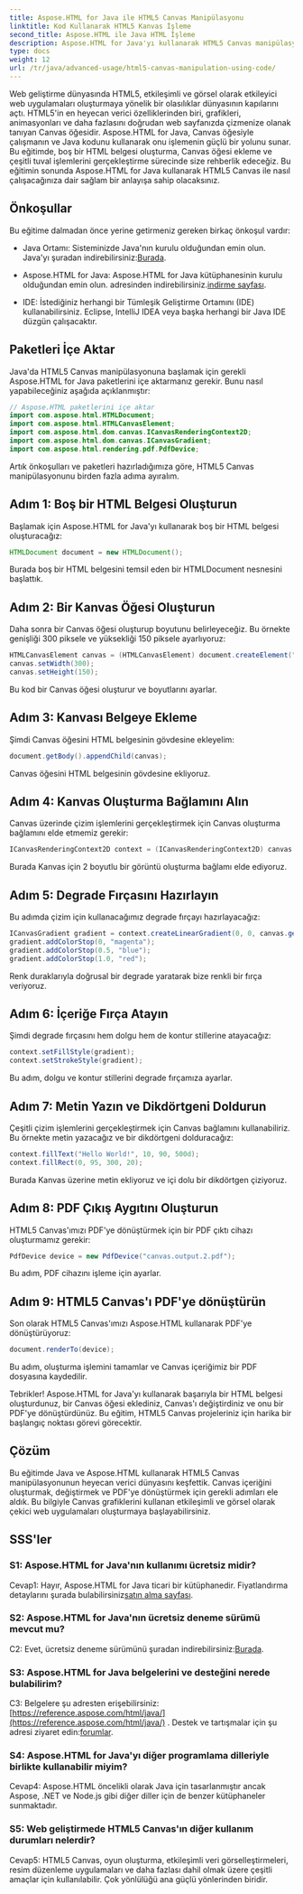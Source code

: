 ```yaml
---
title: Aspose.HTML for Java ile HTML5 Canvas Manipülasyonu
linktitle: Kod Kullanarak HTML5 Kanvas İşleme
second_title: Aspose.HTML ile Java HTML İşleme
description: Aspose.HTML for Java'yı kullanarak HTML5 Canvas manipülasyonunu öğrenin. Adım adım rehberlikle etkileşimli grafikler oluşturun.
type: docs
weight: 12
url: /tr/java/advanced-usage/html5-canvas-manipulation-using-code/
---
```

Web geliştirme dünyasında HTML5, etkileşimli ve görsel olarak etkileyici web uygulamaları oluşturmaya yönelik bir olasılıklar dünyasının kapılarını açtı. HTML5'in en heyecan verici özelliklerinden biri, grafikleri, animasyonları ve daha fazlasını doğrudan web sayfanızda çizmenize olanak tanıyan Canvas öğesidir. Aspose.HTML for Java, Canvas öğesiyle çalışmanın ve Java kodunu kullanarak onu işlemenin güçlü bir yolunu sunar. Bu eğitimde, boş bir HTML belgesi oluşturma, Canvas öğesi ekleme ve çeşitli tuval işlemlerini gerçekleştirme sürecinde size rehberlik edeceğiz. Bu eğitimin sonunda Aspose.HTML for Java kullanarak HTML5 Canvas ile nasıl çalışacağınıza dair sağlam bir anlayışa sahip olacaksınız.

## Önkoşullar

Bu eğitime dalmadan önce yerine getirmeniz gereken birkaç önkoşul vardır:

-  Java Ortamı: Sisteminizde Java'nın kurulu olduğundan emin olun. Java'yı şuradan indirebilirsiniz:[Burada](https://www.java.com/download/).

-  Aspose.HTML for Java: Aspose.HTML for Java kütüphanesinin kurulu olduğundan emin olun. adresinden indirebilirsiniz.[indirme sayfası](https://releases.aspose.com/html/java/).

- IDE: İstediğiniz herhangi bir Tümleşik Geliştirme Ortamını (IDE) kullanabilirsiniz. Eclipse, IntelliJ IDEA veya başka herhangi bir Java IDE düzgün çalışacaktır.

## Paketleri İçe Aktar

Java'da HTML5 Canvas manipülasyonuna başlamak için gerekli Aspose.HTML for Java paketlerini içe aktarmanız gerekir. Bunu nasıl yapabileceğiniz aşağıda açıklanmıştır:

```java
// Aspose.HTML paketlerini içe aktar
import com.aspose.html.HTMLDocument;
import com.aspose.html.HTMLCanvasElement;
import com.aspose.html.dom.canvas.ICanvasRenderingContext2D;
import com.aspose.html.dom.canvas.ICanvasGradient;
import com.aspose.html.rendering.pdf.PdfDevice;
```

Artık önkoşulları ve paketleri hazırladığımıza göre, HTML5 Canvas manipülasyonunu birden fazla adıma ayıralım.

## Adım 1: Boş bir HTML Belgesi Oluşturun

Başlamak için Aspose.HTML for Java'yı kullanarak boş bir HTML belgesi oluşturacağız:

```java
HTMLDocument document = new HTMLDocument();
```

Burada boş bir HTML belgesini temsil eden bir HTMLDocument nesnesini başlattık.

## Adım 2: Bir Kanvas Öğesi Oluşturun

Daha sonra bir Canvas öğesi oluşturup boyutunu belirleyeceğiz. Bu örnekte genişliği 300 piksele ve yüksekliği 150 piksele ayarlıyoruz:

```java
HTMLCanvasElement canvas = (HTMLCanvasElement) document.createElement("canvas");
canvas.setWidth(300);
canvas.setHeight(150);
```

Bu kod bir Canvas öğesi oluşturur ve boyutlarını ayarlar.

## Adım 3: Kanvası Belgeye Ekleme

Şimdi Canvas öğesini HTML belgesinin gövdesine ekleyelim:

```java
document.getBody().appendChild(canvas);
```

Canvas öğesini HTML belgesinin gövdesine ekliyoruz.

## Adım 4: Kanvas Oluşturma Bağlamını Alın

Canvas üzerinde çizim işlemlerini gerçekleştirmek için Canvas oluşturma bağlamını elde etmemiz gerekir:

```java
ICanvasRenderingContext2D context = (ICanvasRenderingContext2D) canvas.getContext("2d");
```

Burada Kanvas için 2 boyutlu bir görüntü oluşturma bağlamı elde ediyoruz.

## Adım 5: Degrade Fırçasını Hazırlayın

Bu adımda çizim için kullanacağımız degrade fırçayı hazırlayacağız:

```java
ICanvasGradient gradient = context.createLinearGradient(0, 0, canvas.getWidth(), 0);
gradient.addColorStop(0, "magenta");
gradient.addColorStop(0.5, "blue");
gradient.addColorStop(1.0, "red");
```

Renk duraklarıyla doğrusal bir degrade yaratarak bize renkli bir fırça veriyoruz.

## Adım 6: İçeriğe Fırça Atayın

Şimdi degrade fırçasını hem dolgu hem de kontur stillerine atayacağız:

```java
context.setFillStyle(gradient);
context.setStrokeStyle(gradient);
```

Bu adım, dolgu ve kontur stillerini degrade fırçamıza ayarlar.

## Adım 7: Metin Yazın ve Dikdörtgeni Doldurun

Çeşitli çizim işlemlerini gerçekleştirmek için Canvas bağlamını kullanabiliriz. Bu örnekte metin yazacağız ve bir dikdörtgeni dolduracağız:

```java
context.fillText("Hello World!", 10, 90, 500d);
context.fillRect(0, 95, 300, 20);
```

Burada Kanvas üzerine metin ekliyoruz ve içi dolu bir dikdörtgen çiziyoruz.

## Adım 8: PDF Çıkış Aygıtını Oluşturun

HTML5 Canvas'ımızı PDF'ye dönüştürmek için bir PDF çıktı cihazı oluşturmamız gerekir:

```java
PdfDevice device = new PdfDevice("canvas.output.2.pdf");
```

Bu adım, PDF cihazını işleme için ayarlar.

## Adım 9: HTML5 Canvas'ı PDF'ye dönüştürün

Son olarak HTML5 Canvas'ımızı Aspose.HTML kullanarak PDF'ye dönüştürüyoruz:

```java
document.renderTo(device);
```

Bu adım, oluşturma işlemini tamamlar ve Canvas içeriğimiz bir PDF dosyasına kaydedilir.

Tebrikler! Aspose.HTML for Java'yı kullanarak başarıyla bir HTML belgesi oluşturdunuz, bir Canvas öğesi eklediniz, Canvas'ı değiştirdiniz ve onu bir PDF'ye dönüştürdünüz. Bu eğitim, HTML5 Canvas projeleriniz için harika bir başlangıç noktası görevi görecektir.

## Çözüm

Bu eğitimde Java ve Aspose.HTML kullanarak HTML5 Canvas manipülasyonunun heyecan verici dünyasını keşfettik. Canvas içeriğini oluşturmak, değiştirmek ve PDF'ye dönüştürmek için gerekli adımları ele aldık. Bu bilgiyle Canvas grafiklerini kullanan etkileşimli ve görsel olarak çekici web uygulamaları oluşturmaya başlayabilirsiniz.

## SSS'ler

### S1: Aspose.HTML for Java'nın kullanımı ücretsiz midir?

 Cevap1: Hayır, Aspose.HTML for Java ticari bir kütüphanedir. Fiyatlandırma detaylarını şurada bulabilirsiniz[satın alma sayfası](https://purchase.aspose.com/buy).

### S2: Aspose.HTML for Java'nın ücretsiz deneme sürümü mevcut mu?

 C2: Evet, ücretsiz deneme sürümünü şuradan indirebilirsiniz:[Burada](https://releases.aspose.com/).

### S3: Aspose.HTML for Java belgelerini ve desteğini nerede bulabilirim?

 C3: Belgelere şu adresten erişebilirsiniz:[https://reference.aspose.com/html/java/](https://reference.aspose.com/html/java/) . Destek ve tartışmalar için şu adresi ziyaret edin:[forumlar](https://forum.aspose.com/).

### S4: Aspose.HTML for Java'yı diğer programlama dilleriyle birlikte kullanabilir miyim?

Cevap4: Aspose.HTML öncelikli olarak Java için tasarlanmıştır ancak Aspose, .NET ve Node.js gibi diğer diller için de benzer kütüphaneler sunmaktadır.

### S5: Web geliştirmede HTML5 Canvas'ın diğer kullanım durumları nelerdir?

Cevap5: HTML5 Canvas, oyun oluşturma, etkileşimli veri görselleştirmeleri, resim düzenleme uygulamaları ve daha fazlası dahil olmak üzere çeşitli amaçlar için kullanılabilir. Çok yönlülüğü ana güçlü yönlerinden biridir.